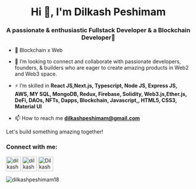 <h1 align="center">Hi 👋, I'm Dilkash Peshimam</h1>
<h3 align="center">A passionate & enthusiastic Fullstack Developer & a Blockchain Developer🎯</h3>


- 🌱 Blockchain x Web

- 🤝 I’m looking to connect and collaborate with passionate developers, founders, & builders who are eager to create amazing products in Web2 and Web3 space. 

- ⚡ I’m skilled in **React JS,Next.js, Typescript, Node JS, Express JS, AWS, MY SQL, MongoDB, Redux, Firebase, Solidity, Web3.js,Ether.js, DeFi, DAOs, NFTs, Dapps, Blockchain, Javascript,, HTML5, CSS3, Material UI**

- 📫 How to reach me **dilkashpeshimam@gmail.com**

Let's build something amazing together!

<h3 align="left">Connect with me:</h3>
<p align="left">
<a href="https://linkedin.com/in/dilkash-peshimam-80730b1a8" target="blank"><img align="center" src="https://cdn-icons-png.flaticon.com/512/174/174857.png" alt="dilkash-peshimam-80730b1a8" height="40" width="40" /></a>
<a href="https://www.leetcode.com/dilkashpeshimam" target="blank"><img align="center" src="https://cdn.iconscout.com/icon/free/png-256/leetcode-3521542-2944960.png" alt="dilkashpeshimam" height="40" width="40" /></a>
<a href='https://github.com/Dilkashpeshimam18' target='blank'><img align="center" src="https://cdn-icons-png.flaticon.com/512/25/25231.png" alt="Dilkashpeshimam18" height="40" width="40" /></a>
</p>


<!-- <p><img align="center" src="https://github-readme-stats.vercel.app/api/top-langs?username=dilkashpeshimam18&show_icons=true&locale=en&layout=compact" alt="dilkashpeshimam18" /></p> -->

<!-- <p>&nbsp;<img align="center" src="https://github-readme-stats.vercel.app/api?username=dilkashpeshimam18&show_icons=true&locale=en" alt="dilkashpeshimam18" /></p>
 -->

<p><img align="center" src="https://github-readme-streak-stats.herokuapp.com/?user=dilkashpeshimam18&" alt="dilkashpeshimam18" /></p>


